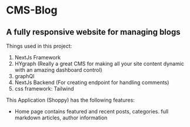 # CMS-Blog

## A fully responsive website for managing blogs 

Things used in this project:
  1. NextJs Framework
  2. HYgraph (Really a great CMS for making all your site content dynamic with an amazing dashboard control)
  3. graphQl
  4. NextJs Backend (For creating endpoint for handling comments)
  5. css framework: Tailwind

This Application (Shoppy) has the following features:

- Home page contains featured and recent posts, categories. full markdown articles, author information
